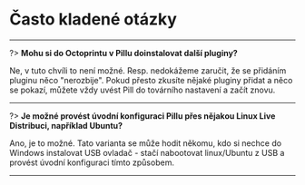 # Často kladené otázky

---

?> **Mohu si do Octoprintu v Pillu doinstalovat další pluginy?**

Ne, v tuto chvíli to není možné. Resp. nedokážeme zaručit, že se přidáním pluginu něco "nerozbije". Pokud přesto zkusíte nějaké pluginy přidat a něco se pokazí, můžete vždy uvést Pill do továrního nastavení a začít znovu.

---

?> **Je možné provést úvodní konfiguraci Pillu přes nějakou Linux Live Distribuci, například Ubuntu?**

Ano, je to možné. Tato varianta se může hodit někomu, kdo si nechce do Windows instalovat USB ovladač - stačí nabootovat linux/Ubuntu z USB a provést úvodní konfiguraci tímto způsobem.

---

